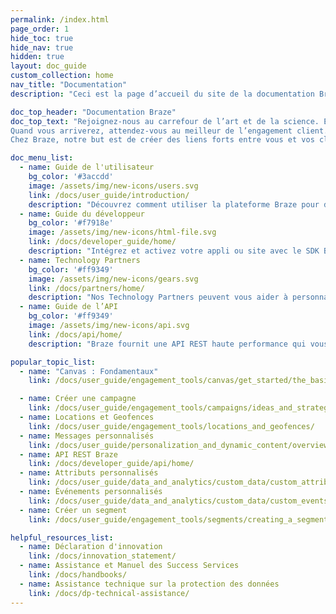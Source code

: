 ```yaml
---
permalink: /index.html
page_order: 1
hide_toc: true
hide_nav: true
hidden: true
layout: doc_guide
custom_collection: home
nav_title: "Documentation"
description: "Ceci est la page d’accueil du site de la documentation Braze. Vous trouverez ici des liens vers le guide utilisateur, le guide du développeur, le guide de l’API, la documentation sur nos technology partners et des articles d’aide. Vous y trouverez aussi des liens rapides vers des articles populaires et des ressources d’aide."

doc_top_header: "Documentation Braze"
doc_top_text: "Rejoignez-nous au carrefour de l’art et de la science. En ce moment, ou avec des années-lumière d’avance.
Quand vous arriverez, attendez-vous au meilleur de l’engagement client.
Chez Braze, notre but est de créer des liens forts entre vous et vos clients ou vos utilisateurs."

doc_menu_list:
  - name: Guide de l'utilisateur
    bg_color: '#3accdd'
    image: /assets/img/new-icons/users.svg
    link: /docs/user_guide/introduction/
    description: "Découvrez comment utiliser la plateforme Braze pour développer une expérience client encore plus influente."
  - name: Guide du développeur
    bg_color: '#f7918e'
    image: /assets/img/new-icons/html-file.svg
    link: /docs/developer_guide/home/
    description: "Intégrez et activez votre appli ou site avec le SDK Braze."
  - name: Technology Partners
    bg_color: '#ff9349'
    image: /assets/img/new-icons/gears.svg
    link: /docs/partners/home/
    description: "Nos Technology Partners peuvent vous aider à personnaliser votre expérience Braze et vos relations client."
  - name: Guide de l’API
    bg_color: '#ff9349'
    image: /assets/img/new-icons/api.svg
    link: /docs/api/home/
    description: "Braze fournit une API REST haute performance qui vous permet de suivre vos utilisateurs, d’envoyer des messages, d’exporter des données et plus encore."

popular_topic_list:
  - name: "Canvas : Fondamentaux"
    link: /docs/user_guide/engagement_tools/canvas/get_started/the_basics/

  - name: Créer une campagne
    link: /docs/user_guide/engagement_tools/campaigns/ideas_and_strategies/active_user_campaigns/
  - name: Locations et Geofences
    link: /docs/user_guide/engagement_tools/locations_and_geofences/
  - name: Messages personnalisés
    link: /docs/user_guide/personalization_and_dynamic_content/overview/
  - name: API REST Braze
    link: /docs/developer_guide/api/home/
  - name: Attributs personnalisés
    link: /docs/user_guide/data_and_analytics/custom_data/custom_attributes/
  - name: Événements personnalisés
    link: /docs/user_guide/data_and_analytics/custom_data/custom_events/
  - name: Créer un segment
    link: /docs/user_guide/engagement_tools/segments/creating_a_segment/

helpful_resources_list:
  - name: Déclaration d'innovation
    link: /docs/innovation_statement/
  - name: Assistance et Manuel des Success Services 
    link: /docs/handbooks/
  - name: Assistance technique sur la protection des données
    link: /docs/dp-technical-assistance/
---
```


